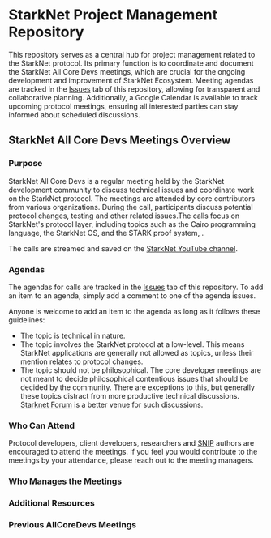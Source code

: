 # StarkNet Project Management Repository

This repository serves as a central hub for project management related to the StarkNet protocol. Its primary function is to coordinate and document the StarkNet All Core Devs meetings, which are crucial for the ongoing development and improvement of StarkNet Ecosystem. Meeting agendas are tracked in the [Issues](https://github.com/starknet-io/pm/issues) tab of this repository, allowing for transparent and collaborative planning. Additionally, a Google Calendar is available to track upcoming protocol meetings, ensuring all interested parties can stay informed about scheduled discussions.

## StarkNet All Core Devs Meetings Overview
### Purpose
StarkNet All Core Devs is a regular meeting held by the StarkNet development community to discuss technical issues and coordinate work on the StarkNet protocol. The meetings are attended by core contributors from various organizations. During the call, participants discuss potential protocol changes, testing and other related issues.The calls focus on StarkNet's protocol layer, including topics such as the Cairo programming language, the StarkNet OS, and the STARK proof system, . 

The calls are streamed and saved on the [StarkNet YouTube channel](https://www.youtube.com/@starknet_foundation/playlists).

### Agendas
The agendas for calls are tracked in the [Issues](https://github.com/starknet-io/pm/issues) tab of this repository. To add an item to an agenda, simply add a comment to one of the agenda issues.

Anyone is welcome to add an item to the agenda as long as it follows these guidelines:

- The topic is technical in nature.
- The topic involves the StarkNet protocol at a low-level. This means StarkNet applications are generally not allowed as topics, unless their mention relates to protocol changes.
- The topic should not be philosophical. The core developer meetings are not meant to decide philosophical contentious issues that should be decided by the community. There are exceptions to this, but generally these topics distract from more productive technical discussions. [Starknet Forum](https://community.starknet.io/) is a better venue for such discussions.

### Who Can Attend
Protocol developers, client developers, researchers and [SNIP](https://github.com/starknet-io/SNIPs) authors are encouraged to attend the meetings. If you feel you would contribute to the meetings by your attendance, please reach out to the meeting managers.

### Who Manages the Meetings

### Additional Resources

### Previous AllCoreDevs Meetings